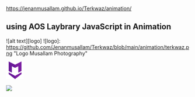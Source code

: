 https://jenanmusallam.github.io/Terkwaz/animation/

## using AOS Laybrary JavaScript in Animation 

![alt text][logo]
![logo]: https://github.com/Jenanmusallam/Terkwaz/blob/main/animation/terkwaz.png "Logo Musallam Photography"

![alt text](https://github.com/adam-p/markdown-here/raw/master/src/common/images/icon48.png "Logo Title Text 1")

![](https://github.com/Jenanmusallam/Terkwaz/blob/main/animation/screencapture.png)
